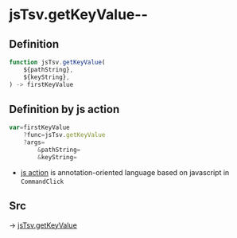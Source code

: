 # jsTsv.getKeyValue--

## Definition

```js.js
function jsTsv.getKeyValue(
	${pathString},
	${keyString},
) -> firstKeyValue
```


## Definition by js action

```js.js
var=firstKeyValue
	?func=jsTsv.getKeyValue
	?args=
		&pathString=
		&keyString=
```

- [js action](#) is annotation-oriented language based on javascript in `CommandClick`

## Src

-> [jsTsv.getKeyValue](https://github.com/puutaro/CommandClick/blob/master/app/src/main/java/com/puutaro/commandclick/fragment_lib/terminal_fragment/js_interface/tsv/JsTsv.kt#L113)


